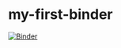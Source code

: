 # my-first-binder

[![Binder](https://mybinder.org/badge_logo.svg)](https://mybinder.org/v2/gh/jeffvautin/my-first-binder/HEAD)
